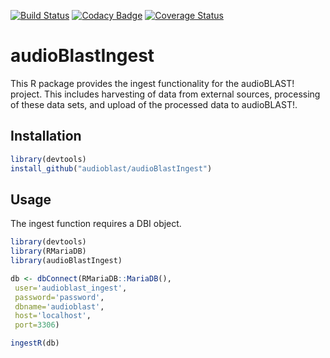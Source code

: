 [![Build Status](https://travis-ci.org/audioblast/audioBlastIngest.svg?branch=master)](https://travis-ci.org/audioblast/audioBlastIngest) [![Codacy Badge](https://api.codacy.com/project/badge/Grade/2e19e5beab02477ea9a51f335e9b7b86)](https://app.codacy.com/gh/audioblast/audioBlastIngest?utm_source=github.com&utm_medium=referral&utm_content=audioblast/audioBlastIngest&utm_campaign=Badge_Grade)
 [![Coverage Status](https://coveralls.io/repos/github/audioblast/audioBlastIngest/badge.svg?branch=master)](https://coveralls.io/github/audioblast/audioBlastIngest?branch=master)

# audioBlastIngest
This R package provides the ingest functionality for the audioBLAST! project. This includes harvesting of data from external sources, processing of these data sets, and upload of the processed data to audioBLAST!.

## Installation
````R
library(devtools)
install_github("audioblast/audioBlastIngest")
````

## Usage
The ingest function requires a DBI object.
````R
library(devtools)
library(RMariaDB)
library(audioBlastIngest)

db <- dbConnect(RMariaDB::MariaDB(), 
 user='audioblast_ingest', 
 password='password', 
 dbname='audioblast', 
 host='localhost', 
 port=3306)

ingestR(db)
````
